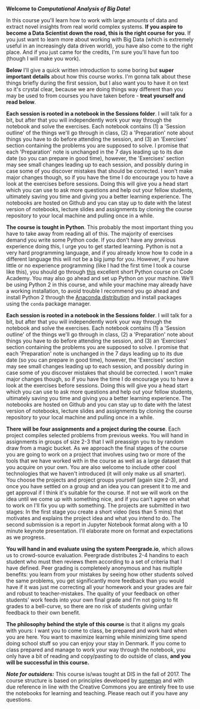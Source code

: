**Welcome to *Computational Analysis of Big Data*!**

In this course you'll learn how to work with large amounts of data and extract novel insights from real world complex systems. **If you aspire to become a Data Scientist down the road, this is the right course for you**. If you just want to learn more about working with Big Data (which is extremely useful in an increasingly data driven world), you have also come to the right place. And if you just came for the credits, I'm sure you'll have fun too (though I will make you work).

**Below** I'll give a quick written introduction to some boring but **super important details** about how this course works. I'm gonna talk about these things briefly during the first session, but I also want you to have it on text so it's crystal clear, because we are doing things way different than you may be used to from courses you have taken before - **treat yourself and read below**.

**Each session is rooted in a notebook in the Sessions folder**. I will talk for a bit, but after that you will independently work your way through the notebook and solve the exercises. Each notebook contains (1) a 'Session outline' of the things we'll go through in class, (2) a 'Preparation' note about things you have to do before attending the session, and (3) an 'Exercises' section containing the problems you are supposed to solve. I promise that each 'Preparation' note is unchanged in the 7 days leading up to its due date (so you can prepare in good time), however, the 'Exercises' section may see small changes leading up to each session, and possibly during in case some of you discover mistakes that should be corrected. I won't make major changes though, so if you have the time I do encourage you to have a look at the exercises before sessions. Doing this will give you a head start which you can use to ask more questions and help out your fellow students, ultimately saving you time and giving you a better learning experience. The notebooks are hosted on Github and you can stay up to date with the latest version of notebooks, lecture slides and assignments by cloning the course repository to your local machine and pulling once in a while.

**The course is tought in Python**. This probably the most important thing you have to take away from reading all of this. The majority of exercises demand you write some Python code. If you don't have any previous experience doing this, I urge you to get started learning. Python is not a very hard programming language, and if you already know how to code in a different language this will not be a big jump for you. However, if you have little or no experience programming (like I had the first time I took a course like this), you should go through [this](https://www.codecademy.com/learn/python) excellent short Python course on Code Academy. You may also go ahead and set up Python on your machine. We'll be using Python 2 in this course, and while your machine may already have a working installation, to avoid trouble I recommend you go ahead and install Python 2 through the [Anaconda distribution](https://www.continuum.io/downloads) and install packages using the `conda` package manager.

**Each session is rooted in a notebook in the Sessions folder**. I will talk for a bit, but after that you will independently work your way through the notebook and solve the exercises. Each notebook contains (1) a 'Session outline' of the things we'll go through in class, (2) a 'Preparation' note about things you have to do before attending the session, and (3) an 'Exercises' section containing the problems you are supposed to solve. I promise that each 'Preparation' note is unchanged in the 7 days leading up to its due date (so you can prepare in good time), however, the 'Exercises' section may see small changes leading up to each session, and possibly during in case some of you discover mistakes that should be corrected. I won't make major changes though, so if you have the time I do encourage you to have a look at the exercises before sessions. Doing this will give you a head start which you can use to ask more questions and help out your fellow students, ultimately saving you time and giving you a better learning experience. The notebooks are hosted on Github and you can stay up to date with the latest version of notebooks, lecture slides and assignments by cloning the course repository to your local machine and pulling once in a while.

**There will be four assignments and a project during the course**. Each project compiles selected problems from previous weeks. You will hand in assignments in groups of size 2-3 that I will preassign you to by random draw from a magic bucket. As we approach the final stages of the course you are going to work on a project that involves using two or more of the tools that we have worked with in the course as well as a large dataset that you acquire on your own. You are also welcome to include other cool technologies that we haven't introduced (it will only make us all smarter). You choose the projects and project groups yourself (again size 2-3), and once you have settled on a group and an idea you can present it to me and get approval if I think it's suitable for the course. If not we will work on the idea until we come up with something nice, and if you can't agree on what to work on I'll fix you up with something. The projects are submitted in two stages: In the first stage you create a short video (less than 5 mins) that motivates and explains the project idea and what you intend to do. The second submission is a report in Jupyter Notebook format along with a 10 minute keynote presentation. I'll elaborate more on format and expectations as we progress.

**You will hand in and evaluate using the system Peergrade.io**, which allows us to crowd-source evaluation. Peergrade distributes 2-4 handins to each student who must then reviews them according to a set of criteria that I have defined. Peer grading is completeely anonymous and has multiple benefits: you learn from your mistakes by seeing how other students solved the same problems, you get significantly more feedback than you would have if it was just me correcting all your homework and your grades are fair and robust to teacher-mistakes. The quality of your feedback on other students' work feeds into your own final grade and I'm not going to fit grades to a bell-curve, so there are no risk of students giving unfair feedback to their own benefit.

**The philosophy behind the style of this course** is that it aligns my goals with yours: I want you to come to class, be prepared and work hard when you are here. You want to maximize learning while minimizing time spend doing school stuff so you can enjoy your stay in Denmark. If you come to class prepared and manage to work your way through the notebook, you only have a bit of reading and copy/pasting to do outside of class, **and you will be successful in this course.**

***Note for outsiders:*** This course is/was tought at DIS in the fall of 2017. The course structure is based on principles developed by [suneman](https://github.com/suneman/) and with due reference in line with the Creative Commons you are entirely free to use the notebooks for learning and teaching. Please reach out if you have any questions.
